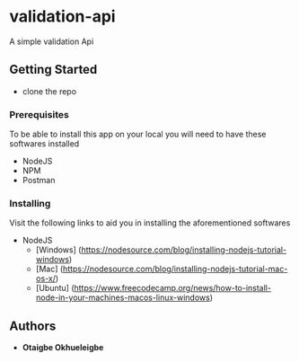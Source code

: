 # validation-api
A simple validation Api

## Getting Started
- clone the repo

### Prerequisites
To be able to install this app on your local you will need to have these softwares installed
- NodeJS
- NPM
- Postman

### Installing
Visit the following links to aid you in installing the aforementioned softwares
- NodeJS
    - [Windows] (https://nodesource.com/blog/installing-nodejs-tutorial-windows)
    - [Mac] (https://nodesource.com/blog/installing-nodejs-tutorial-mac-os-x/)
    - [Ubuntu] (https://www.freecodecamp.org/news/how-to-install-node-in-your-machines-macos-linux-windows)

## Authors
* **Otaigbe Okhueleigbe** 
